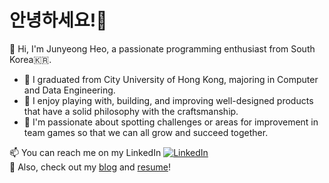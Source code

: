 # 안녕하세요!👋

🐲 Hi, I'm Junyeong Heo, a passionate programming enthusiast from South Korea🇰🇷.

- 🌱 I graduated from City University of Hong Kong, majoring in Computer and Data Engineering.
- 🔭 I enjoy playing with, building, and improving well-designed products that have a solid philosophy with the craftsmanship.
- 💫 I'm passionate about spotting challenges or areas for improvement in team games so that we can all grow and succeed together.

📫 You can reach me on my LinkedIn [![LinkedIn](https://img.shields.io/badge/LinkedIn-%230077B5.svg?logo=linkedin&logoColor=white)](https://linkedin.com/in/junyeongheo)  
💬 Also, check out my [blog](https://junyeongh.github.io/) and [resume](./resume/resume.pdf)!

<!--
<details>
<summary>Projects</summary>

- foo
- bar
- baz

</details>
-->

